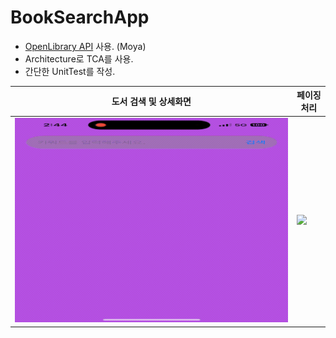 # BookSearchApp

- [OpenLibrary API]() 사용. (Moya)
- Architecture로 TCA를 사용.
- 간단한 UnitTest를 작성.

|도서 검색 및 상세화면|페이징 처리|
|-|-|
|![](/Resource/1.gif)|![](/Resource/2.gif)|